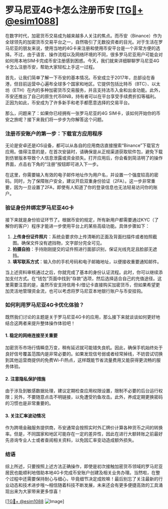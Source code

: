 # 罗马尼亚4G卡怎么注册币安 [[TG💪+ @esim1088](https://t.me/s/esim1088)]

在数字时代，加密货币交易成为越来越多人关注的焦点。而币安（Binance）作为全球领先的加密货币交易平台之一，自然吸引了无数投资者的目光。对于生活在罗马尼亚的朋友来说，使用当地的4G卡来注册和使用币安平台是一个非常方便的选择。不过，由于语言、操作流程以及网络环境的不同，很多罗马尼亚用户可能会对如何用本地SIM卡完成币安注册感到困惑。今天，我们就来详细聊聊罗马尼亚4G卡怎么注册币安，帮助大家轻松上手这一过程。

首先，让我们简单了解一下币安的基本情况。币安成立于2017年，总部设在香港，但目前运营中心遍布全球多个国家和地区。它提供包括比特币（BTC）、以太坊（ETH）在内的多种加密货币交易服务，并且支持法币入金和出金功能。此外，币安还推出了自己的原生代币BNB，持有者可以在平台享受手续费折扣等福利。正因为如此，币安成为了许多新手和老手都愿意选择的交易平台。

那么，问题来了：如果你已经拥有一张罗马尼亚的4G SIM卡，该如何开始你的币安之旅呢？接下来我们将一步步为你解答这个问题。

### 注册币安账户的第一步：下载官方应用程序

无论是安卓还是iOS设备，都可以从各自的应用商店直接搜索“Binance”下载官方应用。值得注意的是，在首次安装时，请确保是从正规渠道获取软件包，避免下载到仿冒版本导致个人信息泄露或资金损失。打开应用后，你会看到简洁明了的操作界面，点击右下角的“注册”按钮即可进入下一步。

在这里，你需要输入有效的电子邮件地址作为用户名，并设置一个强度较高的密码。同时，为了保障账户安全，建议开启双重身份验证（2FA）。这一步非常重要，因为一旦设置了2FA，即使有人知道了你的登录信息也无法轻易访问你的账户。

### 验证身份并绑定罗马尼亚4G卡

接下来就是身份验证环节了。根据币安的规定，所有新用户都需要通过KYC（了解你的客户）程序才能进一步使用平台上的某些高级功能。具体步骤如下：

1. **上传身份证件照片**：系统会要求你上传清晰的正面及背面扫描件或者拍照截图。确保文件没有遮挡物，文字部分完全可见。
2. **拍摄自拍**：手持刚刚提交的证件照进行面部识别，保证光线充足且脸部无遮挡。
3. **填写联系方式**：输入你的手机号码和电子邮箱地址，以便接收重要通知邮件。

当上述资料审核通过之后，你就完成了基本的身份认证流程。此时，你可以继续添加支付方式。在“钱包”页面中找到“存款”选项，然后选择适合自己的充值途径。这里需要注意的是，虽然币安支持信用卡/借记卡直接购买加密货币，但如果希望更加灵活地管理资金流，也可以考虑将罗马尼亚本地银行账户与币安挂钩。

### 如何利用罗马尼亚4G卡优化体验？

既然我们讨论的主题是关于罗马尼亚4G卡的应用，那么接下来就谈谈如何更好地结合这两者来提升整体操作体验吧！

#### 1. 稳定的网络连接至关重要

加密货币市场行情瞬息万变，稍有延迟就可能错失良机。因此，确保手机始终处于良好信号覆盖范围内是非常必要的。如果发现信号弱或者经常掉线，不妨尝试切换到其他运营商提供的免费Wi-Fi热点，这样既能节省流量费用又能获得更流畅的服务体验。

#### 2. 注意隐私保护措施

由于涉及到敏感数据处理，建议定期检查应用权限设置，限制不必要的后台运行权限；另外，不要随意点击不明链接，以免遭受钓鱼攻击。此外，养成定期更换密码的习惯也是非常重要的。

#### 3. 关注汇率波动情况

作为跨境金融服务提供商，币安通常会按照实时外汇牌价计算各种货币之间的转换率。但是，不同国家和地区可能存在一定的差异性，因此在进行大额转账之前最好先咨询专业人士或者查阅相关资料，以免因汇率变动造成额外损失。

### 结语

综上所述，只要按照上述方法正确操作，即使是初次接触加密货币领域的罗马尼亚居民也能顺利地借助本地4G卡完成币安账户创建及相关业务办理。当然啦，在整个过程中还需要保持耐心与细心，毕竟细节决定成败嘛！最后别忘了关注最新的行业动态和技术进步哦～相信随着科技不断发展，未来还会有更多便捷高效的工具涌现出来为大家带来更多惊喜！

[[TG💪+ @esim1088](https://t.me/s/esim1088) ![Image](https://i.postimg.cc/4NQfJmqS/Snipaste-2025-05-13-00-14-12.png)]